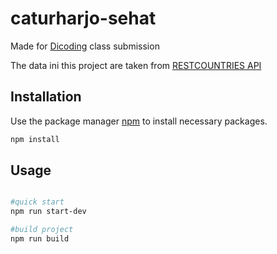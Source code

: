 # caturharjo-sehat

Made for <a href="https://www.dicoding.com/">Dicoding</a> class submission

The data ini this project are taken from <a href="https://restcountries.com/">RESTCOUNTRIES API</a>

## Installation

Use the package manager [npm](https://www.npmjs.com/) to install necessary packages.

```bash
npm install
```

## Usage

```bash

#quick start
npm run start-dev

#build project
npm run build
